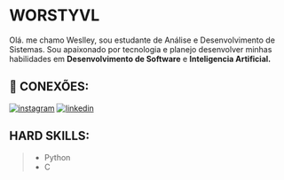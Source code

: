 # **WORSTYVL**

Olá. me chamo Weslley, sou estudante de Análise e Desenvolvimento de Sistemas. Sou apaixonado por tecnologia e planejo desenvolver minhas habilidades em **Desenvolvimento de Software** e **Inteligencia Artificial.**

## 🔗 CONEXÕES:
[![instagram](https://img.shields.io/badge/Instagram-E4405F?style=for-the-badge&logo=instagram&logoColor=white)](https://www.instagram.com/worstyvl/)
[![linkedin](https://img.shields.io/badge/linkedin-0A66C2?style=for-the-badge&logo=linkedin&logoColor)](https://www.linkedin.com/in/weslleysilva-/)

## HARD SKILLS:
> - Python
> - C
